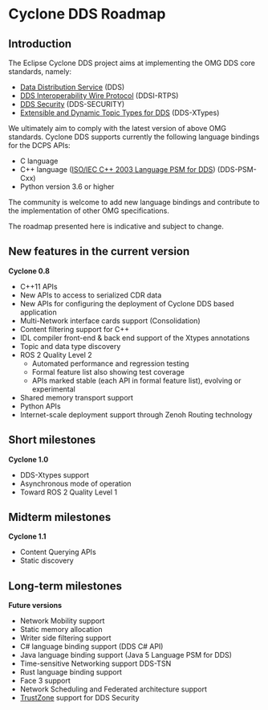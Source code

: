 # Cyclone DDS Roadmap

## Introduction

The Eclipse Cyclone DDS project aims at implementing the OMG DDS core standards, namely:

 * [Data Distribution Service][1] (DDS)
 * [DDS Interoperability Wire Protocol][2] (DDSI-RTPS)
 * [DDS Security][3] (DDS-SECURITY)
 * [Extensible and Dynamic Topic Types for DDS][1] (DDS-XTypes)

We ultimately aim to comply with the latest version of above OMG standards. Cyclone DDS supports currently the following language bindings for the DCPS APIs:

 * C language
 * C++ language ([ISO/IEC C++ 2003 Language PSM for DDS][5]) (DDS-PSM-Cxx)
 * Python version 3.6 or higher

The community is welcome to add new language bindings and contribute to the implementation of other OMG specifications.

The roadmap presented here is indicative and subject to change.

## New features in the current version

**Cyclone 0.8**

 * C++11 APIs
 * New APIs to access to serialized CDR data
 * New APIs for configuring the deployment of Cyclone DDS based application
 * Multi-Network interface cards support (Consolidation)
 * Content filtering support for C++
 * IDL compiler front-end & back end support of the Xtypes annotations
 * Topic and data type discovery
 * ROS 2 Quality Level 2
   * Automated performance and regression testing
   * Formal feature list also showing test coverage
   * APIs marked stable (each API in formal feature list), evolving or experimental
 * Shared memory transport support
 * Python APIs
 * Internet-scale deployment support through Zenoh Routing technology


## Short milestones

**Cyclone 1.0**

* DDS-Xtypes support
* Asynchronous mode of operation
* Toward ROS 2 Quality Level 1

## Midterm milestones

**Cyclone 1.1**

* Content Querying APIs
* Static discovery

 
## Long-term milestones

**Future versions**

 * Network Mobility support
 * Static memory allocation
 * Writer side filtering support
 * C# language binding support (DDS C# API)
 * Java language binding support (Java 5 Language PSM for DDS)
 * Time-sensitive Networking support DDS-TSN
 * Rust language binding support
 * Face 3 support
 * Network Scheduling and Federated architecture support
 * [TrustZone](https://developer.arm.com/ip-products/security-ip/trustzone) support for DDS Security

[1]: https://www.omg.org/spec/DDS/About-DDS/
[2]: https://www.omg.org/spec/DDSI-RTPS/About-DDSI-RTPS/
[3]: https://www.omg.org/spec/DDS-SECURITY/About-DDS-SECURITY/
[4]: https://www.omg.org/spec/DDS-XTypes/About-DDS-XTypes/
[5]: https://www.omg.org/spec/DDS-PSM-Cxx/About-DDS-PSM-Cxx/
